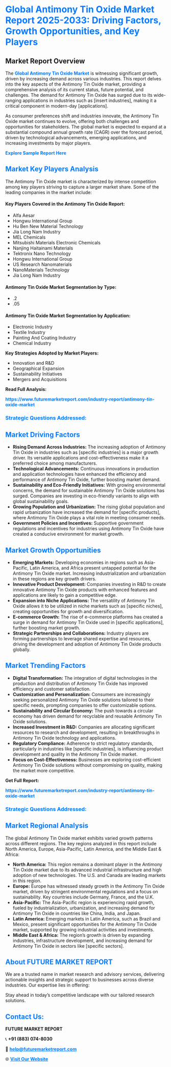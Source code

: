 <h1 style="color: #007BFF;">Global Antimony Tin Oxide Market Report 2025-2033: Driving Factors, Growth Opportunities, and Key Players</h1>

<section id="overview">
<h2>Market Report Overview</h2>
<p>The <a href="https://www.futuremarketreport.com/industry-report/antimony-tin-oxide-market" style="color: #007BFF; text-decoration: none;"><strong>Global Antimony Tin Oxide Market</strong></a> is witnessing significant growth, driven by increasing demand across various industries. This report delves into the key aspects of the Antimony Tin Oxide market, providing a comprehensive analysis of its current status, future potential, and challenges. The demand for Antimony Tin Oxide has surged due to its wide-ranging applications in industries such as [insert industries], making it a critical component in modern-day [applications].</p>
<p>As consumer preferences shift and industries innovate, the Antimony Tin Oxide market continues to evolve, offering both challenges and opportunities for stakeholders. The global market is expected to expand at a substantial compound annual growth rate (CAGR) over the forecast period, driven by technological advancements, emerging applications, and increasing investments by major players.</p>
</section>

<section id="overview">
<p><a href="https://www.futuremarketreport.com/request-sample/reportId=85547" style="color: #007BFF; text-decoration: none;"><strong>Explore Sample Report Here</strong></a></p>
</section>

<section id="key-players">
<h2 style="color: #007BFF;">Market Key Players Analysis</h2>
<p>The Antimony Tin Oxide market is characterized by intense competition among key players striving to capture a larger market share. Some of the leading companies in the market include:</p>
<h4>Key Players Covered in the Antimony Tin Oxide Report:</h4>
<ul><li>Alfa Aesar</li><li>Hongwu International Group</li><li>Hu Ben New Material Technology</li><li>Jia Long Nam Industry</li><li>MEL Chemicals</li><li>Mitsubishi Materials Electronic Chemicals</li><li>Nanjing Haitainami Materials</li><li>Tektronix Nano Technology</li><li>Hongwu International Group</li><li>US Research Nanomaterials</li><li>NanoMaterials Technology</li><li>Jia Long Nam Industry</li></ul>
<h4>Antimony Tin Oxide Market Segmentation by Type:</h4>
<ul><li>.2</li><li>.05</li></ul>

<h4>Antimony Tin Oxide Market Segmentation by Application:</h4>
<ul><li>Electronic Industry</li><li>Textile Industry</li><li>Painting And Coating Industry</li><li>Chemical Industry</li></ul>
<p><strong>Key Strategies Adopted by Market Players:</strong></p>
<ul>
<li>Innovation and R&D</li>
<li>Geographical Expansion</li>
<li>Sustainability Initiatives</li>
<li>Mergers and Acquisitions</li>
</ul>
</section>

<section>
<p><strong>Read Full Analysis: </strong></p><a href="https://www.futuremarketreport.com/industry-report/antimony-tin-oxide-market" style="color: #007BFF; text-decoration: none;"><strong>https://www.futuremarketreport.com/industry-report/antimony-tin-oxide-market</strong></a>
<h3 style="color: #007BFF;">Strategic Questions Addressed:</h3>
</section>

<section id="driving-factors">
<h2 style="color: #007BFF;">Market Driving Factors</h2>
<ul>
<li><strong>Rising Demand Across Industries:</strong> The increasing adoption of Antimony Tin Oxide in industries such as [specific industries] is a major growth driver. Its versatile applications and cost-effectiveness make it a preferred choice among manufacturers.</li>
<li><strong>Technological Advancements:</strong> Continuous innovations in production and application technologies have enhanced the efficiency and performance of Antimony Tin Oxide, further boosting market demand.</li>
<li><strong>Sustainability and Eco-Friendly Initiatives:</strong> With growing environmental concerns, the demand for sustainable Antimony Tin Oxide solutions has surged. Companies are investing in eco-friendly variants to align with global sustainability goals.</li>
<li><strong>Growing Population and Urbanization:</strong> The rising global population and rapid urbanization have increased the demand for [specific products], where Antimony Tin Oxide plays a vital role in meeting consumer needs.</li>
<li><strong>Government Policies and Incentives:</strong> Supportive government regulations and incentives for industries using Antimony Tin Oxide have created a conducive environment for market growth.</li>
</ul>
</section>

<section id="growth-opportunities">
<h2 style="color: #007BFF;">Market Growth Opportunities</h2>
<ul>
<li><strong>Emerging Markets:</strong> Developing economies in regions such as Asia-Pacific, Latin America, and Africa present untapped potential for the Antimony Tin Oxide market. Increasing industrialization and urbanization in these regions are key growth drivers.</li>
<li><strong>Innovative Product Development:</strong> Companies investing in R&D to create innovative Antimony Tin Oxide products with enhanced features and applications are likely to gain a competitive edge.</li>
<li><strong>Expansion into Niche Applications:</strong> The versatility of Antimony Tin Oxide allows it to be utilized in niche markets such as [specific niches], creating opportunities for growth and diversification.</li>
<li><strong>E-commerce Growth:</strong> The rise of e-commerce platforms has created a surge in demand for Antimony Tin Oxide used in [specific applications], further boosting market growth.</li>
<li><strong>Strategic Partnerships and Collaborations:</strong> Industry players are forming partnerships to leverage shared expertise and resources, driving the development and adoption of Antimony Tin Oxide products globally.</li>
</ul>
</section>

<section id="trending-factors">
<h2 style="color: #007BFF;">Market Trending Factors</h2>
<ul>
<li><strong>Digital Transformation:</strong> The integration of digital technologies in the production and distribution of Antimony Tin Oxide has improved efficiency and customer satisfaction.</li>
<li><strong>Customization and Personalization:</strong> Consumers are increasingly seeking personalized Antimony Tin Oxide solutions tailored to their specific needs, prompting companies to offer customizable options.</li>
<li><strong>Sustainability and Circular Economy:</strong> The push towards a circular economy has driven demand for recyclable and reusable Antimony Tin Oxide solutions.</li>
<li><strong>Increased Investment in R&D:</strong> Companies are allocating significant resources to research and development, resulting in breakthroughs in Antimony Tin Oxide technology and applications.</li>
<li><strong>Regulatory Compliance:</strong> Adherence to strict regulatory standards, particularly in industries like [specific industries], is influencing product development and quality in the Antimony Tin Oxide market.</li>
<li><strong>Focus on Cost-Effectiveness:</strong> Businesses are exploring cost-efficient Antimony Tin Oxide solutions without compromising on quality, making the market more competitive.</li>
</ul>
</section>

<section>
<p><strong>Get Full Report: </strong></p><a href="https://www.futuremarketreport.com/industry-report/antimony-tin-oxide-market" style="color: #007BFF; text-decoration: none;"><strong>https://www.futuremarketreport.com/industry-report/antimony-tin-oxide-market</strong></a>
<h3 style="color: #007BFF;">Strategic Questions Addressed:</h3>
</section>


<section id="regional-analysis">
<h2 style="color: #007BFF;">Market Regional Analysis</h2>
<p>The global Antimony Tin Oxide market exhibits varied growth patterns across different regions. The key regions analyzed in this report include North America, Europe, Asia-Pacific, Latin America, and the Middle East & Africa:</p>
<ul>
<li><strong>North America:</strong> This region remains a dominant player in the Antimony Tin Oxide market due to its advanced industrial infrastructure and high adoption of new technologies. The U.S. and Canada are leading markets in this region.</li>
<li><strong>Europe:</strong> Europe has witnessed steady growth in the Antimony Tin Oxide market, driven by stringent environmental regulations and a focus on sustainability. Key countries include Germany, France, and the U.K.</li>
<li><strong>Asia-Pacific:</strong> The Asia-Pacific region is experiencing rapid growth, fueled by industrialization, urbanization, and increasing demand for Antimony Tin Oxide in countries like China, India, and Japan.</li>
<li><strong>Latin America:</strong> Emerging markets in Latin America, such as Brazil and Mexico, present significant opportunities for the Antimony Tin Oxide market, supported by growing industrial activities and investments.</li>
<li><strong>Middle East & Africa:</strong> The region’s growth is driven by expanding industries, infrastructure development, and increasing demand for Antimony Tin Oxide in sectors like [specific sectors].</li>
</ul>
</section>

<footer>
<h2 style="color: #007BFF;">About FUTURE MARKET REPORT</h2>
<p>We are a trusted name in market research and advisory services, delivering actionable insights and strategic support to businesses across diverse industries. Our expertise lies in offering:</p>

<p>Stay ahead in today’s competitive landscape with our tailored research solutions.</p>

<h2 style="color: #007BFF;">Contact Us:</h2>
<p><strong>FUTURE MARKET REPORT</strong></p>
<p>📞 <strong>+91 (883) 074-8030</strong></p>
<p>📧 <strong><a href="mailto:help@futuremarketreport.com" style="color: #007BFF;">help@futuremarketreport.com</a></strong></p>
<p>🌐 <strong><a href="https://www.futuremarketreport.com/" style="color: #007BFF;">Visit Our Website</a></strong></p>
</footer>